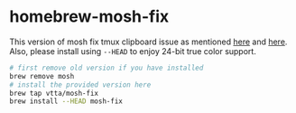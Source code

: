 # homebrew-mosh-fix

This version of mosh fix tmux clipboard issue as mentioned [here](https://github.com/alacritty/alacritty/issues/3964) and [here](https://gist.github.com/yudai/95b20e3da66df1b066531997f982b57b). 
Also, please install using `--HEAD` to enjoy 24-bit true color support.

```bash
# first remove old version if you have installed
brew remove mosh
# install the provided version here
brew tap vtta/mosh-fix
brew install --HEAD mosh-fix
```
